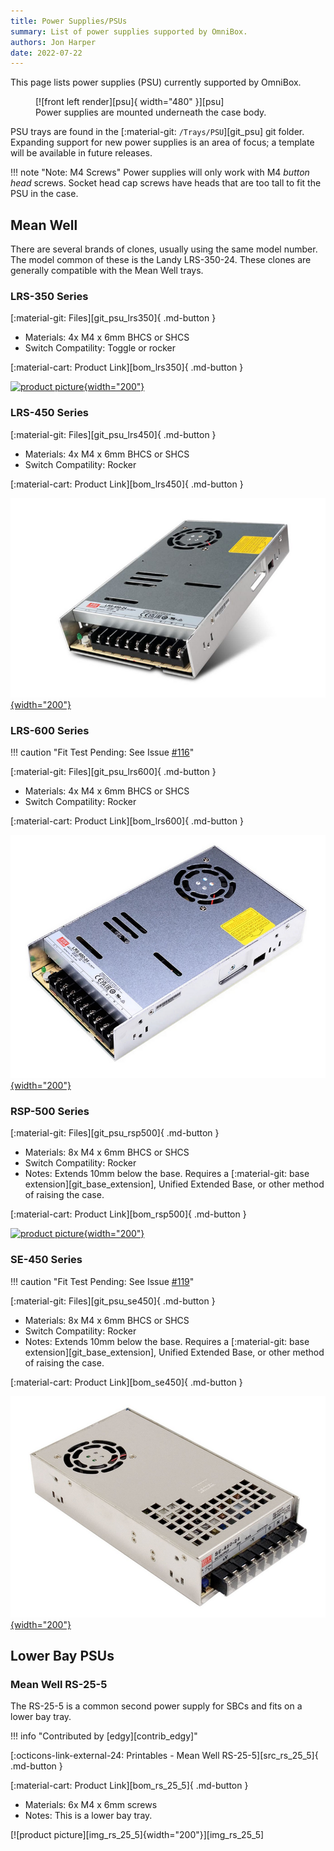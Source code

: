```yaml
---
title: Power Supplies/PSUs
summary: List of power supplies supported by OmniBox.
authors: Jon Harper
date: 2022-07-22
---
```


This page lists power supplies (PSU) currently supported by OmniBox.

<figure markdown>
  [![front left render][psu]{ width="480" }][psu]
  <figcaption>Power supplies are mounted underneath the case body.</figcaption>
</figure>

PSU trays are found in the [:material-git: `/Trays/PSU`][git_psu] git folder. Expanding support for new power supplies is an area of focus; a template will be available in future releases.

!!! note "Note: M4 Screws"
    Power supplies will only work with M4 *button head* screws. Socket head cap screws have heads that are too tall to fit the PSU in the case.

<!-- Template
<div markdown class="jh-grid-container jh-grid-2">
<div markdown class="jh-grid-para">
[:material-git: Files: ][git_]

[:material-cart: Product Link][bom_]

- Materials: 
</div>
<div markdown class="jh-grid-img">
[![product picture][img_]][img_]
</div>
</div>
 -->

## Mean Well

There are several brands of clones, usually using the same model number. The model common of these is the Landy LRS-350-24. These clones are generally compatible with the Mean Well trays.

### LRS-350 Series

<div markdown class="jh-grid-container jh-grid-2">
<div markdown class="jh-grid-para">
[:material-git: Files][git_psu_lrs350]{ .md-button }

- Materials: 4x M4 x 6mm BHCS or SHCS
- Switch Compatility: Toggle or rocker
</div>
<div markdown class="jh-grid-para">
[:material-cart: Product Link][bom_lrs350]{ .md-button }

[![product picture][img_lrs_350]{width="200"}][img_lrs_350]
</div>
</div>

### LRS-450 Series

<div markdown class="jh-grid-container jh-grid-2">
<div markdown class="jh-grid-para">
[:material-git: Files][git_psu_lrs450]{ .md-button }

- Materials: 4x M4 x 6mm BHCS or SHCS
- Switch Compatility: Rocker
</div>
<div markdown class="jh-grid-para">
[:material-cart: Product Link][bom_lrs450]{ .md-button }

[![product picture][img_lrs_450]{width="200"}][img_lrs_450]
</div>
</div>

### LRS-600 Series

!!! caution "Fit Test Pending: See Issue [#116](https://github.com/jon-harper/OmniBox/issues/116)"

<div markdown class="jh-grid-container jh-grid-2">
<div markdown class="jh-grid-para">
[:material-git: Files][git_psu_lrs600]{ .md-button }

- Materials: 4x M4 x 6mm BHCS or SHCS
- Switch Compatility: Rocker
</div>
<div markdown class="jh-grid-para">
[:material-cart: Product Link][bom_lrs600]{ .md-button }

[![product picture][img_lrs_600]{width="200"}][img_lrs_600]
</div>
</div>

### RSP-500 Series

<div markdown class="jh-grid-container jh-grid-2">
<div markdown class="jh-grid-para">

[:material-git: Files][git_psu_rsp500]{ .md-button }

- Materials: 8x M4 x 6mm BHCS or SHCS
- Switch Compatility: Rocker
- Notes: Extends 10mm below the base. Requires a [:material-git: base extension][git_base_extension], Unified Extended Base, or other method of raising the case.

</div>
<div markdown class="jh-grid-para">
[:material-cart: Product Link][bom_rsp500]{ .md-button }

[![product picture][img_rsp_500]{width="200"}][img_rsp_500]
</div>
</div>

### SE-450 Series

!!! caution "Fit Test Pending: See Issue [#119](https://github.com/jon-harper/OmniBox/issues/119)"

<div markdown class="jh-grid-container jh-grid-2">
<div markdown class="jh-grid-para">

[:material-git: Files][git_psu_se450]{ .md-button }

- Materials: 8x M4 x 6mm BHCS or SHCS
- Switch Compatility: Rocker
- Notes: Extends 10mm below the base. Requires a [:material-git: base extension][git_base_extension], Unified Extended Base, or other method of raising the case.

</div>
<div markdown class="jh-grid-para">
[:material-cart: Product Link][bom_se450]{ .md-button }

[![product picture][img_se_450]{width="200"}][img_se_450]
</div>
</div>

## Lower Bay PSUs

### Mean Well RS-25-5

The RS-25-5 is a common second power supply for SBCs and fits on a lower bay tray.

<div markdown class="jh-grid-container jh-grid-2">
<div markdown class="jh-grid-para">

!!! info "Contributed by [edgy][contrib_edgy]"

[:octicons-link-external-24: Printables - Mean Well RS-25-5][src_rs_25_5]{ .md-button }

[:material-cart: Product Link][bom_rs_25_5]{ .md-button }

- Materials: 6x M4 x 6mm screws
- Notes: This is a lower bay tray.
</div>
<div markdown class="jh-grid-img">
[![product picture][img_rs_25_5]{width="200"}][img_rs_25_5]
</div>
</div>

[psu]: ../img/components/psu.png
[img_lrs_350]: ../img/parts/mw_lrs_350_24.jpg
[img_rsp_500]: ../img/parts/mw_rsp_500_24.jpg
[img_rs_25_5]: ../img/parts/rs_25_5.png
[img_lrs_450]: ../img/parts/lrs_450_24.png
[img_lrs_600]: ../img/parts/lrs_600_24.png
[img_se_450]: ../img/parts/se_450_24.png